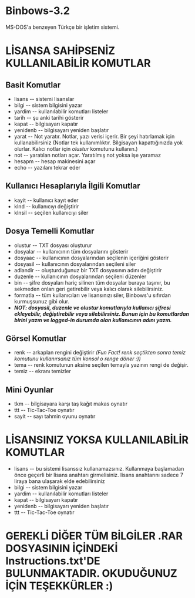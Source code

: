 # Binbows-3.2
MS-DOS'a benzeyen Türkçe bir işletim sistemi.
# LİSANSA SAHİPSENİZ KULLANILABİLİR KOMUTLAR
## Basit Komutlar
- lisans -- sistemi lisanslar
- bilgi -- sistem bilgisini yazar
- yardim -- kullanılabilir komutları listeler
- tarih -- şu anki tarihi gösterir
- kapat -- bilgisayarı kapatır
- yenidenb -- bilgisayarı yeniden başlatır
- yarat -- Not yaratır. Notlar, yazı verisi içerir. Bir şeyi hatırlamak için kullanabilirsiniz (Notlar tek kullanımlıktır. Bilgisayarı kapattığınızda yok olurlar. Kalıcı notlar için *olustur* komutunu kullanın.)
- not -- yaratılan notları açar. Yaratılmış not yoksa işe yaramaz
- hesapm -- hesap makinesini açar
- echo -- yazılanı tekrar eder
## Kullanıcı Hesaplarıyla İlgili Komutlar
- kayit -- kullanıcı kayıt eder
- klnd -- kullanıcıyı değiştirir
- klnsil -- seçilen kullanıcıyı siler
## Dosya Temelli Komutlar
- olustur -- TXT dosyası oluşturur
- dosyalar -- kullanıcının tüm dosyalarını gösterir
- dosyaac -- kullanıcının dosyalarından seçilenin içeriğini gösterir
- dosyasil -- kullanıcının dosyalarından seçileni siler
- adlandir -- oluşturduğunuz bir TXT dosyasının adını değiştirir
- duzenle -- kullanıcının dosyalarından seçileni düzenler
- bin -- şifre dosyaları hariç silinen tüm dosyalar buraya taşınır, bu sekmeden onları geri getirebilir veya kalıcı olarak silebilirsiniz.
- formatla -- tüm kullanıcıları ve lisansınızı siler, Binbows'u sıfırdan kurmuşsunuz gibi olur.
- ***NOT: dosyasil, duzenle ve olustur komutlarıyla kullanıcı şifresi ekleyebilir, değiştirebilir veya silebilirsiniz. Bunun için bu komutlardan birini yazın ve logged-in durumda olan kullanıcının adını yazın.***
## Görsel Komutlar
- renk -- arkaplan rengini değiştirir _(Fun Fact! renk seçtikten sonra *temiz* komutunu kullanırsanız tüm konsol o renge döner :))_
- tema -- renk komutunun aksine seçilen temayla yazının rengi de değişir.
- temiz -- ekranı temizler
## Mini Oyunlar
- tkm -- bilgisayara karşı taş kağıt makas oynatır
- ttt -- Tic-Tac-Toe oynatır
- sayit -- sayı tahmin oyunu oynatır
# LİSANSINIZ YOKSA KULLANILABİLİR KOMUTLAR
- lisans -- bu sistemi lisanssız kullanamazsınız. Kullanmaya başlamadan önce geçerli bir lisans anahtarı girmelisiniz. lisans anahtarını sadece 7 liraya bana ulaşarak elde edebilirsiniz
- bilgi -- sistem bilgisini yazar
- yardim -- kullanılabilir komutları listeler
- kapat -- bilgisayarı kapatır
- yenidenb -- bilgisayarı yeniden başlatır
- ttt -- Tic-Tac-Toe oynatır
# GEREKLİ DİĞER TÜM BİLGİLER .RAR DOSYASININ İÇİNDEKİ Instructions.txt'DE BULUNMAKTADIR. OKUDUĞUNUZ İÇİN TEŞEKKÜRLER :)
